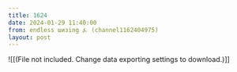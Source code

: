 ```yaml
---
title: 1624
date: 2024-01-29 11:40:00
from: endless шизing ⍼ (channel1162404975)
layout: post
---
```


![[(File not included. Change data exporting settings to download.)]]


